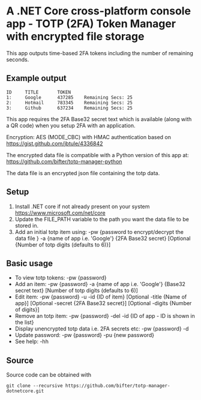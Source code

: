 # A .NET Core cross-platform console app - TOTP (2FA) Token Manager with encrypted file storage

This app outputs time-based 2FA tokens including the number of remaining seconds.

## Example output

    ID     TITLE       TOKEN
    1:     Google      437285    Remaining Secs: 25
    2:     Hotmail     783345    Remaining Secs: 25
    3:     Github      637234    Remaining Secs: 25


This app requires the 2FA Base32 secret text which is available (along with a QR code) when you setup 2FA with an application.

Encryption: AES (MODE_CBC) with HMAC authentication based on https://gist.github.com/jbtule/4336842

The encrypted data file is compatible with a Python version of this app at: https://github.com/bifter/totp-manager-python

The data file is an encrypted json file containing the totp data.

## Setup
1. Install .NET core if not already present on your system https://www.microsoft.com/net/core
2. Update the FILE_PATH variable to the path you want the data file to be stored in.
3. Add an initial totp item using: -pw {password to encrypt/decrypt the data file } -a {name of app i.e. 'Google'} {2FA Base32 secret} [Optional {Number of totp digits (defaults to 6)}]

## Basic usage
* To view totp tokens: -pw {password}
* Add an item: -pw {password} -a {name of app i.e. 'Google'} {Base32 secret text} [Number of totp digits (defaults to 6)]
* Edit item: -pw {password} -u -id {ID of item} [Optional -title {Name of app}] [Optional -secret {2FA Base32 secret}] [Optional -digits {Number of digits}]
* Remove an totp item: -pw {password} -del -id {ID of app - ID is shown in the list}
* Display unencrypted totp data i.e. 2FA secrets etc: -pw {password} -d
* Update password: -pw {password} -pu {new password}
* See help: -hh

## Source
Source code can be obtained with

    git clone --recursive https://github.com/bifter/totp-manager-dotnetcore.git


